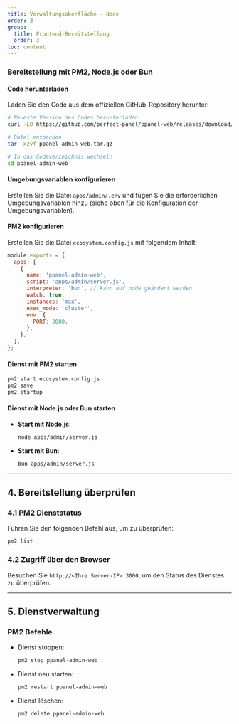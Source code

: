 ```yaml
---
title: Verwaltungsoberfläche - Node
order: 3
group: 
  title: Frontend-Bereitstellung
  order: 3
toc: content
---
```


### Bereitstellung mit PM2, Node.js oder Bun

#### Code herunterladen

Laden Sie den Code aus dem offiziellen GitHub-Repository herunter:

```bash
# Neueste Version des Codes herunterladen
curl -LO https://github.com/perfect-panel/ppanel-web/releases/download/v1.0.0/ppanel-admin-web.tar.gz

# Datei entpacken
tar -xzvf ppanel-admin-web.tar.gz

# In das Codeverzeichnis wechseln
cd ppanel-admin-web
```

#### Umgebungsvariablen konfigurieren

Erstellen Sie die Datei `apps/admin/.env` und fügen Sie die erforderlichen Umgebungsvariablen hinzu (siehe oben für die Konfiguration der Umgebungsvariablen).

#### PM2 konfigurieren

Erstellen Sie die Datei `ecosystem.config.js` mit folgendem Inhalt:

```javascript
module.exports = {
  apps: [
    {
      name: 'ppanel-admin-web',
      script: 'apps/admin/server.js',
      interpreter: 'bun', // kann auf node geändert werden
      watch: true,
      instances: 'max',
      exec_mode: 'cluster',
      env: {
        PORT: 3000,
      },
    },
  ],
};
```

#### Dienst mit PM2 starten

```bash
pm2 start ecosystem.config.js
pm2 save
pm2 startup
```

#### Dienst mit Node.js oder Bun starten

- **Start mit Node.js**:
  ```bash
  node apps/admin/server.js
  ```
- **Start mit Bun**:
  ```bash
  bun apps/admin/server.js
  ```

---

## **4. Bereitstellung überprüfen**

### **4.1 PM2 Dienststatus**

Führen Sie den folgenden Befehl aus, um zu überprüfen:

```bash
pm2 list
```

### **4.2 Zugriff über den Browser**

Besuchen Sie `http://<Ihre Server-IP>:3000`, um den Status des Dienstes zu überprüfen.

---

## **5. Dienstverwaltung**

### **PM2 Befehle**

- Dienst stoppen:
  ```bash
  pm2 stop ppanel-admin-web
  ```
- Dienst neu starten:
  ```bash
  pm2 restart ppanel-admin-web
  ```
- Dienst löschen:
  ```bash
  pm2 delete ppanel-admin-web
  ```


